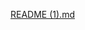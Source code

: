 [README (1).md](https://github.com/rashmiguptaa/SWIGGY-CASE-STUDY-USING-SQL/files/14305909/README.1.md)
